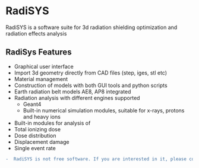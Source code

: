 # RadiSYS
RadiSYS is a software suite for 3d radiation shielding optimization and radiation effects analysis 


## RadiSys Features  

* Graphical user interface
* Import 3d geometry directly  from CAD files (step, iges, stl etc)
* Material management 
* Construction of models with both GUI tools and python scripts 
* Earth radiation belt models AE8, AP8 integrated
* Radiation analysis with different engines supported
  * Geant4
  * Built-in numerical simulation modules, suitable for x-rays, protons and heavy ions
* Built-in modules for analysis of 
 * Total ionizing dose
 * Dose distribution 
 * Displacement damage
 * Single event rate

```diff
-  RadiSYS is not free software. If you are interested in it, please contact me by mail (dr.hualinxiao#gmail.com)
```
